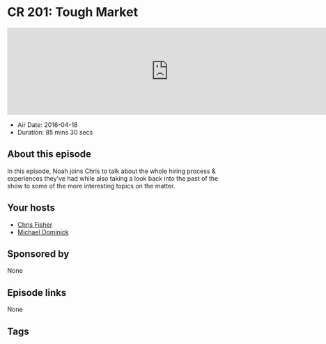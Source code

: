# CR 201: Tough Market

<iframe src="https://player.fireside.fm/v2/MLf2ZzhC+fycVw_cn?theme=dark" width="740" height="200" frameborder="0" scrolling="no"></iframe>

* Air Date: 2016-04-18
* Duration: 85 mins 30 secs

## About this episode

In this episode, Noah joins Chris to talk about the whole hiring process & experiences they've had while also taking a look back into the past of the show to some of the more interesting topics on the matter.

## Your hosts
* [Chris Fisher](https://coder.show/hosts/chrislas)
* [Michael Dominick](https://coder.show/hosts/michael)

## Sponsored by

None



## Episode links

None



## Tags

